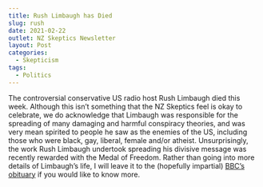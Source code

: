 ```yaml
---
title: Rush Limbaugh has Died
slug: rush
date: 2021-02-22
outlet: NZ Skeptics Newsletter
layout: Post
categories:
  - Skepticism
tags:
  - Politics
---
```


The controversial conservative US radio host Rush Limbaugh died this week. Although this isn’t something that the NZ Skeptics feel is okay to celebrate, we do acknowledge that Limbaugh was responsible for the spreading of many damaging and harmful conspiracy theories, and was very mean spirited to people he saw as the enemies of the US, including those who were black, gay, liberal, female and/or atheist. Unsurprisingly, the work Rush Limbaugh undertook spreading his divisive message was recently rewarded with the Medal of Freedom. Rather than going into more details of Limbaugh’s life, I will leave it to the (hopefully impartial) [BBC’s obituary](https://www.bbc.com/news/world-us-canada-54646305) if you would like to know more.

